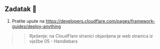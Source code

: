 ## Zadatak 📝

1. Pratite upute na https://developers.cloudflare.com/pages/framework-guides/deploy-anything

>> Rješenje: na CloudFlare stranici objavljena je web stranica iz vježbe 05 - Handlebars
